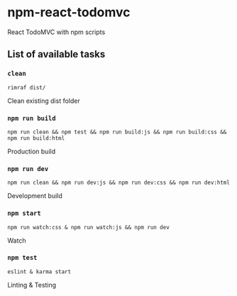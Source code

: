 # npm-react-todomvc
React TodoMVC with npm scripts


## List of available tasks
### `clean`
`rimraf dist/`

Clean existing dist folder

### `npm run build`
`npm run clean && npm test && npm run build:js && npm run build:css && npm run build:html`

Production build

### `npm run dev`
`npm run clean && npm run dev:js && npm run dev:css && npm run dev:html`

Development build

### `npm start`
`npm run watch:css & npm run watch:js && npm run dev`

Watch

### `npm test`
`eslint & karma start`

Linting &amp; Testing
